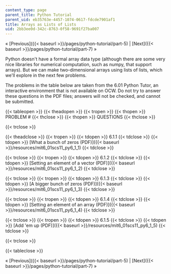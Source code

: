 ```yaml
---
content_type: page
parent_title: Python Tutorial
parent_uid: eb35763e-4457-1074-0617-fdcde7901af1
title: Arrays as Lists of Lists
uid: 2bb3ee0d-342c-8763-0f58-9691f27ba007
---
```


« [Previous]({{< baseurl >}}/pages/python-tutorial/part-5) | [Next]({{< baseurl >}}/pages/python-tutorial/part-7) »

Python doesn't have a formal array data type (although there are some very nice libraries for numerical computation, such as numpy, that support arrays). But we can make two-dimensional arrays using lists of lists, which we'll explore in the next few problems.

The problems in the table below are taken from the 6.01 Python Tutor, an interactive environment that is not available on OCW. Do not try to answer these questions in the PDF files; answers will not be checked, and cannot be submitted.

{{< tableopen >}}
{{< theadopen >}}
{{< tropen >}}
{{< thopen >}}
PROBLEM #
{{< thclose >}}
{{< thopen >}}
QUESTIONS
{{< thclose >}}

{{< trclose >}}

{{< theadclose >}}
{{< tropen >}}
{{< tdopen >}}
6.1.1
{{< tdclose >}}
{{< tdopen >}}
[What a bunch of zeros (PDF)]({{< baseurl >}}/resources/mit6_01scs11_py6_1_1)
{{< tdclose >}}

{{< trclose >}}
{{< tropen >}}
{{< tdopen >}}
6.1.2
{{< tdclose >}}
{{< tdopen >}}
[Setting an element of a vector (PDF)]({{< baseurl >}}/resources/mit6_01scs11_py6_1_2)
{{< tdclose >}}

{{< trclose >}}
{{< tropen >}}
{{< tdopen >}}
6.1.3
{{< tdclose >}}
{{< tdopen >}}
[A bigger bunch of zeros (PDF)]({{< baseurl >}}/resources/mit6_01scs11_py6_1_3)
{{< tdclose >}}

{{< trclose >}}
{{< tropen >}}
{{< tdopen >}}
6.1.4
{{< tdclose >}}
{{< tdopen >}}
[Setting an element of an array (PDF)]({{< baseurl >}}/resources/mit6_01scs11_py6_1_4)
{{< tdclose >}}

{{< trclose >}}
{{< tropen >}}
{{< tdopen >}}
6.1.5
{{< tdclose >}}
{{< tdopen >}}
[Add 'em up (PDF)]({{< baseurl >}}/resources/mit6_01scs11_py6_1_5)
{{< tdclose >}}

{{< trclose >}}

{{< tableclose >}}

« [Previous]({{< baseurl >}}/pages/python-tutorial/part-5) | [Next]({{< baseurl >}}/pages/python-tutorial/part-7) »
